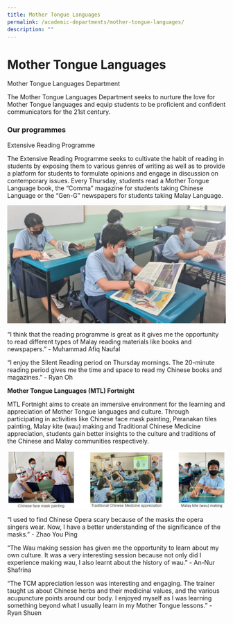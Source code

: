 ```yaml
---
title: Mother Tongue Languages
permalink: /academic-departments/mother-tongue-languages/
description: ""
---
```

# **Mother Tongue Languages**

Mother Tongue Languages Department

The Mother Tongue Languages Department seeks to nurture the love for Mother Tongue languages and equip students to be proficient and confident communicators for the 21st century.

### Our programmes

Extensive Reading Programme

The Extensive Reading Programme seeks to cultivate the habit of reading in students by exposing them to various genres of writing as well as to provide a platform for students to formulate opinions and engage in discussion on contemporary issues. Every Thursday, students read a Mother Tongue Language book, the “Comma” magazine for students taking Chinese Language or the “Gen-G” newspapers for students taking Malay Language.

![](/images/1%20(2).jpg)

“I think that the reading programme is great as it gives me the opportunity to read different types of Malay reading materials like books and newspapers.” - Muhammad Afiq Naufal

“I enjoy the Silent Reading period on Thursday mornings. The 20-minute reading period gives me the time and space to read my Chinese books and magazines.” - Ryan Oh

**Mother Tongue Languages (MTL) Fortnight**

MTL Fortnight aims to create an immersive environment for the learning and appreciation of Mother Tongue languages and culture. Through participating in activities like Chinese face mask painting, Peranakan tiles painting, Malay kite (wau) making and Traditional Chinese Medicine appreciation, students gain better insights to the culture and traditions of the Chinese and Malay communities respectively.

![](/images/MT-1.jpg)

“I used to find Chinese Opera scary because of the masks the opera singers wear. Now, I have a better understanding of the significance of the masks.” - Zhao You Ping  
  
“The Wau making session has given me the opportunity to learn about my own culture. It was a very interesting session because not only did I experience making wau, I also learnt about the history of wau.” - An-Nur Shafrina

“The TCM appreciation lesson was interesting and engaging. The trainer taught us about Chinese herbs and their medicinal values, and the various acupuncture points around our body. I enjoyed myself as I was learning something beyond what I usually learn in my Mother Tongue lessons.” - Ryan Shuen